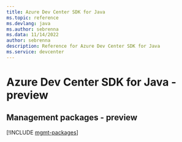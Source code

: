 ```yaml
---
title: Azure Dev Center SDK for Java
ms.topic: reference
ms.devlang: java
ms.author: sebrenna
ms.data: 11/14/2022
author: sebrenna
description: Reference for Azure Dev Center SDK for Java
ms.service: devcenter
---
```

# Azure Dev Center SDK for Java - preview

## Management packages - preview
[!INCLUDE [mgmt-packages](dev-center-mgmt-index.md)]